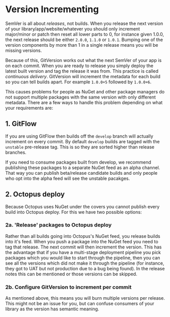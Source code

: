 # Version Incrementing
SemVer is all about *releases*, not builds. When you release the next version of your library/app/website/whatever you should only increment major/minor or patch then reset all lower parts to 0, for instance given 1.0.0, the next release should be either `2.0.0`, `1.1.0` or `1.0.1`. Bumping one of the version components by more than 1 in a single release means you will be missing versions.

Because of this, GitVersion works out what the next SemVer of your app is on each commit. When you are ready to release you simply deploy the latest built version and tag the release it was from. This practice is called *continuous delivery*. GitVersion will increment the metadata for each build so you can tell builds apart. For example `1.0.0+5` followed by `1.0.0+6`.

This causes problems for people as NuGet and other package managers do not support multiple packages with the same version with only different metadata.
There are a few ways to handle this problem depending on what your requirements are:

## 1. GitFlow
If you are using GitFlow then builds off the `develop` branch will actually increment on every commit. By default `develop` builds are tagged with the `unstable` pre-release tag. This is so they are sorted higher than release branches.

If you need to consume packages built from develop, we recommend publishing these packages to a separate NuGet feed as an alpha channel. That way you can publish beta/release candidate builds and only people who opt into the alpha feed will see the unstable pacakges.

## 2. Octopus deploy
Because Octopus uses NuGet under the covers you cannot publish every build into Octopus deploy. For this we have two possible options:

### 2a. 'Release' packages to Octopus deploy
Rather than all builds going into Octopus's NuGet feed, you release builds into it's feed. When you push a package into the NuGet feed you need to tag that release. The next commit will then increment the version.
This has the advantage that if you have a multi-stage deployment pipeline you pick packages which you would like to start through the pipeline, then you can see all the versions which did not make it through the pipeline (for instance, they got to UAT but not production due to a bug being found). In the release notes this can be mentioned or those versions can be skipped.

### 2b. Configure GitVersion to increment per commit
As mentioned above, this means you will burn multiple versions per release. This might not be an issue for you, but can confuse consumers of your library as the version has semantic meaning.
